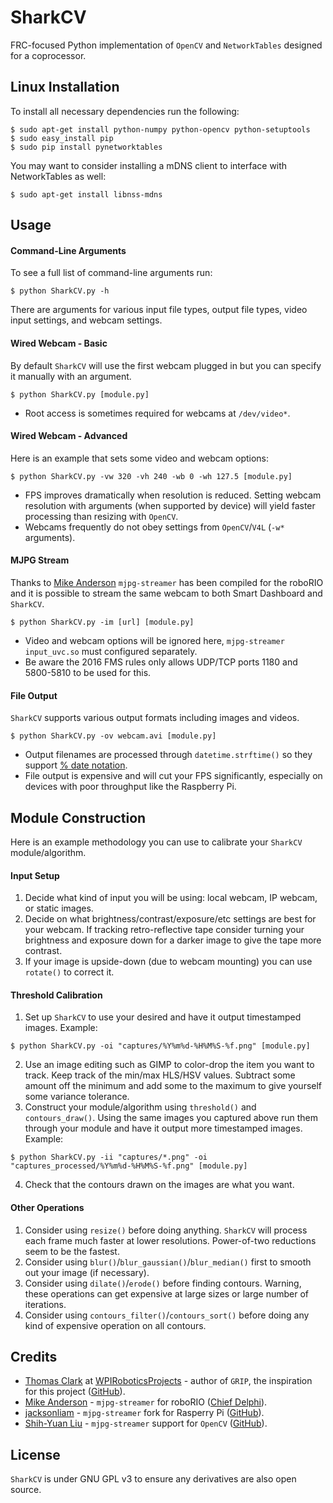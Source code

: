 # SharkCV
FRC-focused Python implementation of `OpenCV` and `NetworkTables` designed for a coprocessor.


## Linux Installation
To install all necessary dependencies run the following:
```
$ sudo apt-get install python-numpy python-opencv python-setuptools
$ sudo easy_install pip
$ sudo pip install pynetworktables
```

You may want to consider installing a mDNS client to interface with NetworkTables as well:
```
$ sudo apt-get install libnss-mdns
```


## Usage
#### Command-Line Arguments
To see a full list of command-line arguments run:
```
$ python SharkCV.py -h
```
There are arguments for various input file types, output file types, video input settings, and webcam settings.

#### Wired Webcam - Basic
By default `SharkCV` will use the first webcam plugged in but you can specify it manually with an argument.
```
$ python SharkCV.py [module.py]
```
- Root access is sometimes required for webcams at `/dev/video*`.

#### Wired Webcam - Advanced
Here is an example that sets some video and webcam options:
```
$ python SharkCV.py -vw 320 -vh 240 -wb 0 -wh 127.5 [module.py]
```
- FPS improves dramatically when resolution is reduced. Setting webcam resolution with arguments (when supported by device) will yield faster processing than resizing with `OpenCV`.
- Webcams frequently do not obey settings from `OpenCV`/`V4L` (`-w*` arguments).

#### MJPG Stream
Thanks to [Mike Anderson](https://github.com/taichichuan) `mjpg-streamer` has been compiled for the roboRIO and it is possible to stream the same webcam to both Smart Dashboard and `SharkCV`.
```
$ python SharkCV.py -im [url] [module.py]
```
- Video and webcam options will be ignored here, `mjpg-streamer input_uvc.so` must configured separately.
- Be aware the 2016 FMS rules only allows UDP/TCP ports 1180 and 5800-5810 to be used for this.

#### File Output
`SharkCV` supports various output formats including images and videos.
```
$ python SharkCV.py -ov webcam.avi [module.py]
```
- Output filenames are processed through `datetime.strftime()` so they support [% date notation](https://docs.python.org/2/library/datetime.html#strftime-strptime-behavior).
- File output is expensive and will cut your FPS significantly, especially on devices with poor throughput like the Raspberry Pi.


## Module Construction
Here is an example methodology you can use to calibrate your `SharkCV` module/algorithm.

#### Input Setup
1. Decide what kind of input you will be using: local webcam, IP webcam, or static images.
2. Decide on what brightness/contrast/exposure/etc settings are best for your webcam. If tracking retro-reflective tape consider turning your brightness and exposure down for a darker image to give the tape more contrast.
3. If your image is upside-down (due to webcam mounting) you can use `rotate()` to correct it.

#### Threshold Calibration
1. Set up `SharkCV` to use your desired and have it output timestamped images. Example:
```
$ python SharkCV.py -oi "captures/%Y%m%d-%H%M%S-%f.png" [module.py]
```
2. Use an image editing such as GIMP to color-drop the item you want to track. Keep track of the min/max HLS/HSV values. Subtract some amount off the minimum and add some to the maximum to give yourself some variance tolerance.
3. Construct your module/algorithm using `threshold()` and `contours_draw()`. Using the same images you captured above run them through your module and have it output more timestamped images. Example:
```
$ python SharkCV.py -ii "captures/*.png" -oi "captures_processed/%Y%m%d-%H%M%S-%f.png" [module.py]
```
4. Check that the contours drawn on the images are what you want.

#### Other Operations
1. Consider using `resize()` before doing anything. `SharkCV` will process each frame much faster at lower resolutions. Power-of-two reductions seem to be the fastest.
2. Consider using `blur()`/`blur_gaussian()`/`blur_median()` first to smooth out your image (if necessary).
3. Consider using `dilate()`/`erode()` before finding contours. Warning, these operations can get expensive at large sizes or large number of iterations.
4. Consider using `contours_filter()`/`contours_sort()` before doing any kind of expensive operation on all contours.


## Credits
- [Thomas Clark](https://github.com/ThomasJClark) at [WPIRoboticsProjects](https://github.com/WPIRoboticsProjects) - author of `GRIP`, the inspiration for this project ([GitHub](https://github.com/WPIRoboticsProjects/GRIP)).
- [Mike Anderson](https://github.com/taichichuan) - `mjpg-streamer` for roboRIO ([Chief Delphi](http://www.chiefdelphi.com/forums/showthread.php?p=1460637)).
- [jacksonliam](https://github.com/jacksonliam) - `mjpg-streamer` fork for Rasperry Pi ([GitHub](https://github.com/jacksonliam/mjpg-streamer)).
- [Shih-Yuan Liu](https://github.com/shihyuan) - `mjpg-streamer` support for `OpenCV` ([GitHub](https://gist.github.com/shihyuan/4d834d429763e953a40c)).


## License
`SharkCV` is under GNU GPL v3 to ensure any derivatives are also open source.
